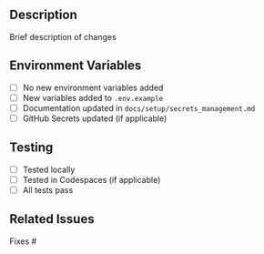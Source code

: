## Description
Brief description of changes

## Environment Variables
- [ ] No new environment variables added
- [ ] New variables added to `.env.example`
- [ ] Documentation updated in `docs/setup/secrets_management.md`
- [ ] GitHub Secrets updated (if applicable)

## Testing
- [ ] Tested locally
- [ ] Tested in Codespaces (if applicable)
- [ ] All tests pass

## Related Issues
Fixes #